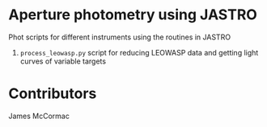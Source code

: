 # Aperture photometry using JASTRO

Phot scripts for different instruments using the routines in JASTRO

   1. ```process_leowasp.py``` script for reducing LEOWASP data and getting light curves of variable targets

# Contributors

James McCormac
